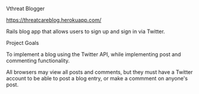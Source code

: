 Vthreat Blogger

https://threatcareblog.herokuapp.com/

Rails blog app that allows users to sign up and sign in via Twitter.

Project Goals

To implement a blog using the Twitter API, while implementing post and commenting functionality.

All browsers may view all posts and comments, but they must have a Twitter account to be able to post a blog entry, or make a commment on anyone's post.

